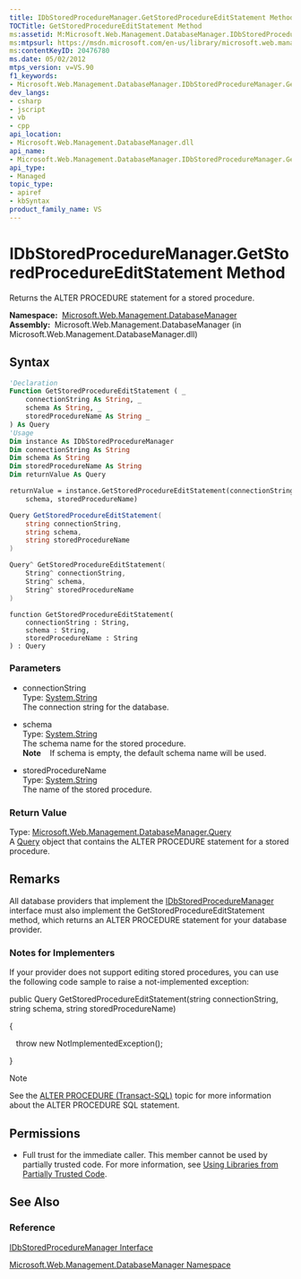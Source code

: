 ```yaml
---
title: IDbStoredProcedureManager.GetStoredProcedureEditStatement Method  (Microsoft.Web.Management.DatabaseManager)
TOCTitle: GetStoredProcedureEditStatement Method
ms:assetid: M:Microsoft.Web.Management.DatabaseManager.IDbStoredProcedureManager.GetStoredProcedureEditStatement(System.String,System.String,System.String)
ms:mtpsurl: https://msdn.microsoft.com/en-us/library/microsoft.web.management.databasemanager.idbstoredproceduremanager.getstoredprocedureeditstatement(v=VS.90)
ms:contentKeyID: 20476780
ms.date: 05/02/2012
mtps_version: v=VS.90
f1_keywords:
- Microsoft.Web.Management.DatabaseManager.IDbStoredProcedureManager.GetStoredProcedureEditStatement
dev_langs:
- csharp
- jscript
- vb
- cpp
api_location:
- Microsoft.Web.Management.DatabaseManager.dll
api_name:
- Microsoft.Web.Management.DatabaseManager.IDbStoredProcedureManager.GetStoredProcedureEditStatement
api_type:
- Managed
topic_type:
- apiref
- kbSyntax
product_family_name: VS
---
```


# IDbStoredProcedureManager.GetStoredProcedureEditStatement Method

Returns the ALTER PROCEDURE statement for a stored procedure.

**Namespace:**  [Microsoft.Web.Management.DatabaseManager](microsoft-web-management-databasemanager-namespace.md)  
**Assembly:**  Microsoft.Web.Management.DatabaseManager (in Microsoft.Web.Management.DatabaseManager.dll)

## Syntax

```vb
'Declaration
Function GetStoredProcedureEditStatement ( _
    connectionString As String, _
    schema As String, _
    storedProcedureName As String _
) As Query
'Usage
Dim instance As IDbStoredProcedureManager
Dim connectionString As String
Dim schema As String
Dim storedProcedureName As String
Dim returnValue As Query

returnValue = instance.GetStoredProcedureEditStatement(connectionString, _
    schema, storedProcedureName)
```

```csharp
Query GetStoredProcedureEditStatement(
    string connectionString,
    string schema,
    string storedProcedureName
)
```

```cpp
Query^ GetStoredProcedureEditStatement(
    String^ connectionString, 
    String^ schema, 
    String^ storedProcedureName
)
```

```jscript
function GetStoredProcedureEditStatement(
    connectionString : String, 
    schema : String, 
    storedProcedureName : String
) : Query
```

### Parameters

  - connectionString  
    Type: [System.String](https://msdn.microsoft.com/library/s1wwdcbf)  
    The connection string for the database.  

<!-- end list -->

  - schema  
    Type: [System.String](https://msdn.microsoft.com/library/s1wwdcbf)  
    The schema name for the stored procedure.  
    **Note**    If schema is empty, the default schema name will be used.  

<!-- end list -->

  - storedProcedureName  
    Type: [System.String](https://msdn.microsoft.com/library/s1wwdcbf)  
    The name of the stored procedure.  

### Return Value

Type: [Microsoft.Web.Management.DatabaseManager.Query](query-class-microsoft-web-management-databasemanager.md)  
A [Query](query-class-microsoft-web-management-databasemanager.md) object that contains the ALTER PROCEDURE statement for a stored procedure.  

## Remarks

All database providers that implement the [IDbStoredProcedureManager](idbstoredproceduremanager-interface-microsoft-web-management-databasemanager.md) interface must also implement the GetStoredProcedureEditStatement method, which returns an ALTER PROCEDURE statement for your database provider.

### 

### Notes for Implementers

If your provider does not support editing stored procedures, you can use the following code sample to raise a not-implemented exception:

public Query GetStoredProcedureEditStatement(string connectionString, string schema, string storedProcedureName)

{

   throw new NotImplementedException();

}


> [!NOTE]  
> See the [ALTER PROCEDURE (Transact-SQL)](http://msdn.microsoft.com/en-us/library/ms189762.aspx) topic for more information about the ALTER PROCEDURE SQL statement.


## Permissions

  - Full trust for the immediate caller. This member cannot be used by partially trusted code. For more information, see [Using Libraries from Partially Trusted Code](https://msdn.microsoft.com/library/8skskf63).

## See Also

### Reference

[IDbStoredProcedureManager Interface](idbstoredproceduremanager-interface-microsoft-web-management-databasemanager.md)

[Microsoft.Web.Management.DatabaseManager Namespace](microsoft-web-management-databasemanager-namespace.md)

